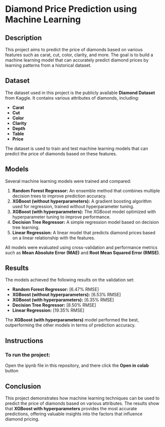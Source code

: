 # Diamond Price Prediction using Machine Learning

## Description

This project aims to predict the price of diamonds based on various features such as carat, cut, color, clarity, and more. The goal is to build a machine learning model that can accurately predict diamond prices by learning patterns from a historical dataset.

## Dataset

The dataset used in this project is the publicly available **Diamond Dataset** from Kaggle. It contains various attributes of diamonds, including:

- **Carat**
- **Cut**
- **Color**
- **Clarity**
- **Depth**
- **Table**
- **Price**

The dataset is used to train and test machine learning models that can predict the price of diamonds based on these features.

## Models

Several machine learning models were trained and compared:

1. **Random Forest Regressor:** An ensemble method that combines multiple decision trees to improve prediction accuracy.
2. **XGBoost (without hyperparameters):** A gradient boosting algorithm used for regression, trained without hyperparameter tuning.
3. **XGBoost (with hyperparameters):** The XGBoost model optimized with hyperparameter tuning to improve performance.
4. **Decision Tree Regressor:** A simple regression model based on decision tree learning.
5. **Linear Regression:** A linear model that predicts diamond prices based on a linear relationship with the features.

All models were evaluated using cross-validation and performance metrics such as **Mean Absolute Error (MAE)** and **Root Mean Squared Error (RMSE)**.

## Results

The models achieved the following results on the validation set:

* **Random Forest Regressor:** [6.47% RMSE]
* **XGBoost (without hyperparameters):** [6.53% RMSE]
* **XGBoost (with hyperparameters):** [6.35% RMSE]
* **Decision Tree Regressor:** [8.50% RMSE]
* **Linear Regression:** [19.35% RMSE]

The **XGBoost (with hyperparameters)** model performed the best, outperforming the other models in terms of prediction accuracy.

## Instructions

### To run the project:
Open the ipynb file in this repository, and there click the **Open in colab** button

## Conclusion

This project demonstrates how machine learning techniques can be used to predict the price of diamonds based on various attributes. The results show that **XGBoost with hyperparameters** provides the most accurate predictions, offering valuable insights into the factors that influence diamond pricing.

